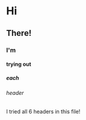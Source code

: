 # Hi
## There!
### I'm
#### trying out
##### each
###### header

I tried all 6 headers in this file!
